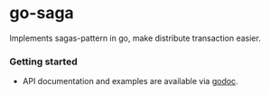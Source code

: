 # go-saga

Implements sagas-pattern in go, make distribute transaction easier.

### Getting started

- API documentation and examples are available via [godoc](https://godoc.org/github.com/axengine/go-saga).
